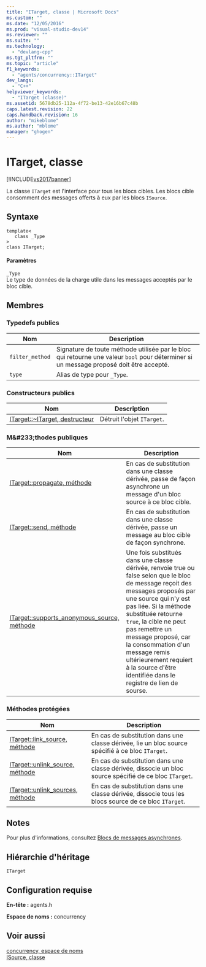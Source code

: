 ```yaml
---
title: "ITarget, classe | Microsoft Docs"
ms.custom: ""
ms.date: "12/05/2016"
ms.prod: "visual-studio-dev14"
ms.reviewer: ""
ms.suite: ""
ms.technology: 
  - "devlang-cpp"
ms.tgt_pltfrm: ""
ms.topic: "article"
f1_keywords: 
  - "agents/concurrency::ITarget"
dev_langs: 
  - "C++"
helpviewer_keywords: 
  - "ITarget (classe)"
ms.assetid: 5678db25-112a-4f72-be13-42e16b67c48b
caps.latest.revision: 22
caps.handback.revision: 16
author: "mikeblome"
ms.author: "mblome"
manager: "ghogen"
---
```

# ITarget, classe
[!INCLUDE[vs2017banner](../../../assembler/inline/includes/vs2017banner.md)]

La classe `ITarget` est l'interface pour tous les blocs cibles.  Les blocs cible consomment des messages offerts à eux par les blocs `ISource`.  
  
## Syntaxe  
  
```  
template<  
   class _Type  
>  
class ITarget;  
```  
  
#### Paramètres  
 `_Type`  
 Le type de données de la charge utile dans les messages acceptés par le bloc cible.  
  
## Membres  
  
### Typedefs publics  
  
|Nom|Description|  
|---------|-----------------|  
|`filter_method`|Signature de toute méthode utilisée par le bloc qui retourne une valeur `bool` pour déterminer si un message proposé doit être accepté.|  
|`type`|Alias de type pour `_Type`.|  
  
### Constructeurs publics  
  
|Nom|Description|  
|---------|-----------------|  
|[ITarget::~ITarget, destructeur](../Topic/ITarget::~ITarget%20Destructor.md)|Détruit l'objet `ITarget`.|  
  
### M&\#233;thodes publiques  
  
|Nom|Description|  
|---------|-----------------|  
|[ITarget::propagate, méthode](../Topic/ITarget::propagate%20Method.md)|En cas de substitution dans une classe dérivée, passe de façon asynchrone un message d'un bloc source à ce bloc cible.|  
|[ITarget::send, méthode](../Topic/ITarget::send%20Method.md)|En cas de substitution dans une classe dérivée, passe un message au bloc cible de façon synchrone.|  
|[ITarget::supports\_anonymous\_source, méthode](../Topic/ITarget::supports_anonymous_source%20Method.md)|Une fois substitués dans une classe dérivée, renvoie true ou false selon que le bloc de message reçoit des messages proposés par une source qui n'y est pas liée.  Si la méthode substituée retourne `true`, la cible ne peut pas remettre un message proposé, car la consommation d'un message remis ultérieurement requiert à la source d'être identifiée dans le registre de lien de sourse.|  
  
### Méthodes protégées  
  
|Nom|Description|  
|---------|-----------------|  
|[ITarget::link\_source, méthode](../Topic/ITarget::link_source%20Method.md)|En cas de substitution dans une classe dérivée, lie un bloc source spécifié à ce bloc `ITarget`.|  
|[ITarget::unlink\_source, méthode](../Topic/ITarget::unlink_source%20Method.md)|En cas de substitution dans une classe dérivée, dissocie un bloc source spécifié de ce bloc `ITarget`.|  
|[ITarget::unlink\_sources, méthode](../Topic/ITarget::unlink_sources%20Method.md)|En cas de substitution dans une classe dérivée, dissocie tous les blocs source de ce bloc `ITarget`.|  
  
## Notes  
 Pour plus d'informations, consultez [Blocs de messages asynchrones](../../../parallel/concrt/asynchronous-message-blocks.md).  
  
## Hiérarchie d'héritage  
 `ITarget`  
  
## Configuration requise  
 **En\-tête :** agents.h  
  
 **Espace de noms :** concurrency  
  
## Voir aussi  
 [concurrency, espace de noms](../../../parallel/concrt/reference/concurrency-namespace.md)   
 [ISource, classe](../../../parallel/concrt/reference/isource-class.md)
